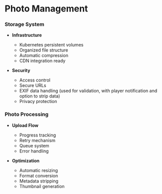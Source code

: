 # Photo Management

### Storage System
- **Infrastructure**
  - Kubernetes persistent volumes
  - Organized file structure
  - Automatic compression
  - CDN integration ready
  
- **Security**
  - Access control
  - Secure URLs
  - EXIF data handling (used for validation, with player notification and option to strip data)
  - Privacy protection

### Photo Processing
- **Upload Flow**
  - Progress tracking
  - Retry mechanism
  - Queue system
  - Error handling
  
- **Optimization**
  - Automatic resizing
  - Format conversion
  - Metadata stripping
  - Thumbnail generation
